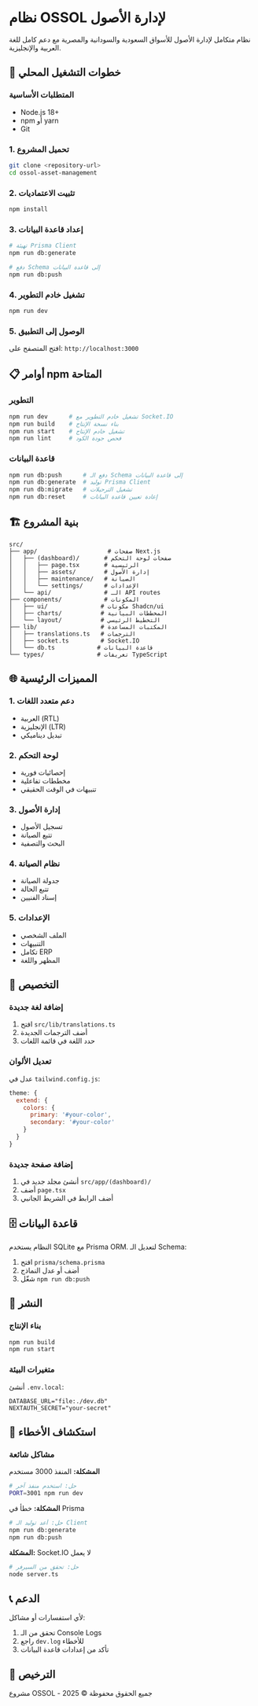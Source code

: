 # نظام OSSOL لإدارة الأصول

نظام متكامل لإدارة الأصول للأسواق السعودية والسودانية والمصرية مع دعم كامل للغة العربية والإنجليزية.

## 🚀 خطوات التشغيل المحلي

### المتطلبات الأساسية
- Node.js 18+ 
- npm أو yarn
- Git

### 1. تحميل المشروع
```bash
git clone <repository-url>
cd ossol-asset-management
```

### 2. تثبيت الاعتماديات
```bash
npm install
```

### 3. إعداد قاعدة البيانات
```bash
# تهيئة Prisma Client
npm run db:generate

# دفع Schema إلى قاعدة البيانات
npm run db:push
```

### 4. تشغيل خادم التطوير
```bash
npm run dev
```

### 5. الوصول إلى التطبيق
افتح المتصفح على: `http://localhost:3000`

## 📋 أوامر npm المتاحة

### التطوير
```bash
npm run dev      # تشغيل خادم التطوير مع Socket.IO
npm run build    # بناء نسخة الإنتاج
npm run start    # تشغيل خادم الإنتاج
npm run lint     # فحص جودة الكود
```

### قاعدة البيانات
```bash
npm run db:push      # دفع الـ Schema إلى قاعدة البيانات
npm run db:generate  # توليد Prisma Client
npm run db:migrate   # تشغيل الترحيلات
npm run db:reset     # إعادة تعيين قاعدة البيانات
```

## 🏗️ بنية المشروع

```
src/
├── app/                    # صفحات Next.js
│   ├── (dashboard)/       # صفحات لوحة التحكم
│   │   ├── page.tsx       # الرئيسية
│   │   ├── assets/        # إدارة الأصول
│   │   ├── maintenance/   # الصيانة
│   │   └── settings/      # الإعدادات
│   └── api/               # الـ API routes
├── components/            # المكونات
│   ├── ui/               # مكونات Shadcn/ui
│   ├── charts/           # المخططات البيانية
│   └── layout/           # التخطيط الرئيسي
├── lib/                  # المكتبات المساعدة
│   ├── translations.ts   # الترجمات
│   ├── socket.ts         # Socket.IO
│   └── db.ts            # قاعدة البيانات
└── types/               # تعريفات TypeScript
```

## 🌐 المميزات الرئيسية

### 1. دعم متعدد اللغات
- العربية (RTL)
- الإنجليزية (LTR)
- تبديل ديناميكي

### 2. لوحة التحكم
- إحصائيات فورية
- مخططات تفاعلية
- تنبيهات في الوقت الحقيقي

### 3. إدارة الأصول
- تسجيل الأصول
- تتبع الصيانة
- البحث والتصفية

### 4. نظام الصيانة
- جدولة الصيانة
- تتبع الحالة
- إسناد الفنيين

### 5. الإعدادات
- الملف الشخصي
- التنبيهات
- تكامل ERP
- المظهر واللغة

## 🔧 التخصيص

### إضافة لغة جديدة
1. افتح `src/lib/translations.ts`
2. أضف الترجمات الجديدة
3. حدد اللغة في قائمة اللغات

### تعديل الألوان
عدل في `tailwind.config.js`:
```javascript
theme: {
  extend: {
    colors: {
      primary: '#your-color',
      secondary: '#your-color'
    }
  }
}
```

### إضافة صفحة جديدة
1. أنشئ مجلد جديد في `src/app/(dashboard)/`
2. أضف `page.tsx`
3. أضف الرابط في الشريط الجانبي

## 🗄️ قاعدة البيانات

النظام يستخدم SQLite مع Prisma ORM. لتعديل الـ Schema:

1. افتح `prisma/schema.prisma`
2. أضف أو عدل النماذج
3. شغّل `npm run db:push`

## 🚀 النشر

### بناء الإنتاج
```bash
npm run build
npm run start
```

### متغيرات البيئة
أنشئ `.env.local`:
```env
DATABASE_URL="file:./dev.db"
NEXTAUTH_SECRET="your-secret"
```

## 🐛 استكشاف الأخطاء

### مشاكل شائعة

**المشكلة:** المنفذ 3000 مستخدم
```bash
# حل: استخدم منفذ آخر
PORT=3001 npm run dev
```

**المشكلة:** خطأ في Prisma
```bash
# حل: أعد توليد الـ Client
npm run db:generate
npm run db:push
```

**المشكلة:** Socket.IO لا يعمل
```bash
# حل: تحقق من السيرفر
node server.ts
```

## 📞 الدعم

لأي استفسارات أو مشاكل:
1. تحقق من الـ Console Logs
2. راجع `dev.log` للأخطاء
3. تأكد من إعدادات قاعدة البيانات

## 📄 الترخيص

مشروع OSSOL - جميع الحقوق محفوظة © 2025